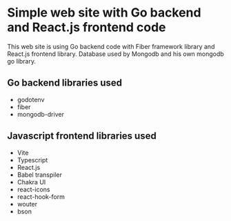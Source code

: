 # Simple web site with Go backend and React.js frontend code

This web site is using Go backend code with Fiber framework library and React.js frontend library.
Database used by Mongodb and his own mongodb go library.

## Go backend libraries used

- godotenv
- fiber
- mongodb-driver

## Javascript frontend libraries used

- Vite
- Typescript
- React.js
- Babel transpiler
- Chakra UI
- react-icons
- react-hook-form
- wouter
- bson